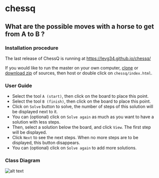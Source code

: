 # chessq
## What are the possible moves with a horse to get from A to B ?

### Installation procedure
The last release of ChessQ is running at https://levg34.github.io/chessq/

If you would like to run the master on your own computer, [clone](https://github.com/levg34/chessq.git) or [download zip](https://github.com/levg34/chessq/archive/master.zip) of sources, then host or double click on ```chessq/index.html```.

### User Guide
- Select the tool ```A (start)```, then click on the board to place this point.
- Select the tool ```B (finish)```, then click on the board to place this point.
- Click on ```Solve``` button to solve, the number of steps of this solution will be displayed next to it.
- You can (optional) click on ```Solve again``` as much as you want to have a solution with less steps.
- Then, select a solution below the board, and click ```View```. The first step will be displayed.
- Click ```Next``` to see the next steps. When no more steps are to be displayed, this button disappears.
- You can (optional) click on ```Solve again``` to add more solutions.

### Class Diagram
![alt text](https://github.com/levg34/chessq/blob/master/doc/class_diagram.png "Class Diagram")
